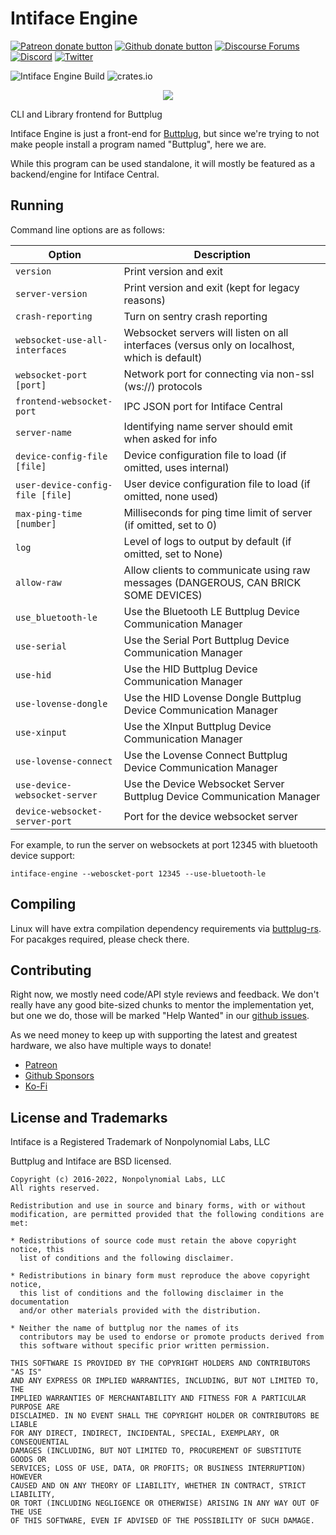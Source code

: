 # Intiface Engine

[![Patreon donate button](https://img.shields.io/badge/patreon-donate-yellow.svg)](https://www.patreon.com/qdot)
[![Github donate button](https://img.shields.io/badge/github-donate-ff69b4.svg)](https://www.github.com/sponsors/qdot)
[![Discourse Forums](https://img.shields.io/discourse/status?label=buttplug.io%20forums&server=https%3A%2F%2Fdiscuss.buttplug.io)](https://discuss.buttplug.io)
[![Discord](https://img.shields.io/discord/353303527587708932.svg?logo=discord)](https://discord.buttplug.io)
[![Twitter](https://img.shields.io/twitter/follow/buttplugio.svg?style=social&logo=twitter)](https://twitter.com/buttplugio)

![Intiface Engine Build](https://github.com/intiface/intiface-engine/workflows/Intiface%20Engine%20Build/badge.svg) ![crates.io](https://img.shields.io/crates/v/intiface-engine.svg)

<p align="center">
  <img src="https://raw.githubusercontent.com/buttplugio/buttplug-rs/dev/buttplug/docs/buttplug_rust_docs.png">
</p>

CLI and Library frontend for Buttplug

Intiface Engine is just a front-end for [Buttplug](https://github.com/buttplugio/buttplug),
but since we're trying to not make people install a program named "Buttplug", here we are.

While this program can be used standalone, it will mostly be featured as a backend/engine for
Intiface Central.

## Running

Command line options are as follows:

| Option                           | Description                                                                                  |
| -------------------------------- | -------------------------------------------------------------------------------------------- |
| `version`                        | Print version and exit                                                                       |
| `server-version`                 | Print version and exit (kept for legacy reasons)                                             |
| `crash-reporting`                | Turn on sentry crash reporting                                                               |
| `websocket-use-all-interfaces`   | Websocket servers will listen on all interfaces (versus only on localhost, which is default) |
| `websocket-port [port]`          | Network port for connecting via non-ssl (ws://) protocols                                    |
| `frontend-websocket-port`        | IPC JSON port for Intiface Central                                                           |
| `server-name`                    | Identifying name server should emit when asked for info                                      |
| `device-config-file [file]`      | Device configuration file to load (if omitted, uses internal)                                |
| `user-device-config-file [file]` | User device configuration file to load (if omitted, none used)                               |
| `max-ping-time [number]`         | Milliseconds for ping time limit of server (if omitted, set to 0)                            |
| `log`                            | Level of logs to output by default (if omitted, set to None)                                 |
| `allow-raw`                      | Allow clients to communicate using raw messages (DANGEROUS, CAN BRICK SOME DEVICES)          |
| `use_bluetooth-le`               | Use the Bluetooth LE Buttplug Device Communication Manager                                   |
| `use-serial`                     | Use the Serial Port Buttplug Device Communication Manager                                    |
| `use-hid`                        | Use the HID Buttplug Device Communication Manager                                            |
| `use-lovense-dongle`             | Use the HID Lovense Dongle Buttplug Device Communication Manager                             |
| `use-xinput`                     | Use the XInput Buttplug Device Communication Manager                                         |
| `use-lovense-connect`            | Use the Lovense Connect Buttplug Device Communication Manager                                |
| `use-device-websocket-server`    | Use the Device Websocket Server Buttplug Device Communication Manager                        |
| `device-websocket-server-port`   | Port for the device websocket server                                                         |

For example, to run the server on websockets at port 12345 with bluetooth device support:

`intiface-engine --weboscket-port 12345 --use-bluetooth-le`

## Compiling

Linux will have extra compilation dependency requirements via
[buttplug-rs](https://github.com/buttplugio/buttplug-rs). For pacakges required,
please check there.

## Contributing

Right now, we mostly need code/API style reviews and feedback. We don't really have any good
bite-sized chunks to mentor the implementation yet, but one we do, those will be marked "Help
Wanted" in our [github issues](https://github.com/buttplugio/buttplug-rs/issues).

As we need money to keep up with supporting the latest and greatest hardware, we also have multiple
ways to donate!

- [Patreon](https://patreon.com/qdot)
- [Github Sponsors](https://github.com/sponsors/qdot)
- [Ko-Fi](https://ko-fi.com/qdot76367)

## License and Trademarks

Intiface is a Registered Trademark of Nonpolynomial Labs, LLC

Buttplug and Intiface are BSD licensed.

    Copyright (c) 2016-2022, Nonpolynomial Labs, LLC
    All rights reserved.

    Redistribution and use in source and binary forms, with or without
    modification, are permitted provided that the following conditions are met:

    * Redistributions of source code must retain the above copyright notice, this
      list of conditions and the following disclaimer.

    * Redistributions in binary form must reproduce the above copyright notice,
      this list of conditions and the following disclaimer in the documentation
      and/or other materials provided with the distribution.

    * Neither the name of buttplug nor the names of its
      contributors may be used to endorse or promote products derived from
      this software without specific prior written permission.

    THIS SOFTWARE IS PROVIDED BY THE COPYRIGHT HOLDERS AND CONTRIBUTORS "AS IS"
    AND ANY EXPRESS OR IMPLIED WARRANTIES, INCLUDING, BUT NOT LIMITED TO, THE
    IMPLIED WARRANTIES OF MERCHANTABILITY AND FITNESS FOR A PARTICULAR PURPOSE ARE
    DISCLAIMED. IN NO EVENT SHALL THE COPYRIGHT HOLDER OR CONTRIBUTORS BE LIABLE
    FOR ANY DIRECT, INDIRECT, INCIDENTAL, SPECIAL, EXEMPLARY, OR CONSEQUENTIAL
    DAMAGES (INCLUDING, BUT NOT LIMITED TO, PROCUREMENT OF SUBSTITUTE GOODS OR
    SERVICES; LOSS OF USE, DATA, OR PROFITS; OR BUSINESS INTERRUPTION) HOWEVER
    CAUSED AND ON ANY THEORY OF LIABILITY, WHETHER IN CONTRACT, STRICT LIABILITY,
    OR TORT (INCLUDING NEGLIGENCE OR OTHERWISE) ARISING IN ANY WAY OUT OF THE USE
    OF THIS SOFTWARE, EVEN IF ADVISED OF THE POSSIBILITY OF SUCH DAMAGE.
